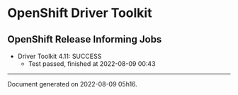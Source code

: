 
OpenShift Driver Toolkit
========================

OpenShift Release Informing Jobs
--------------------------------



* Driver Toolkit 4.11: SUCCESS
  - Test passed, finished at 2022-08-09 00:43






---
Document generated on 2022-08-09 05h16.
